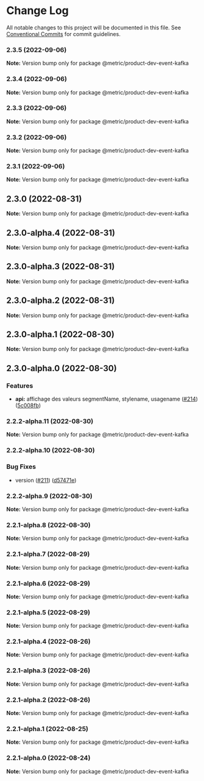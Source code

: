 # Change Log

All notable changes to this project will be documented in this file.
See [Conventional Commits](https://conventionalcommits.org) for commit guidelines.

### 2.3.5 (2022-09-06)

**Note:** Version bump only for package @metric/product-dev-event-kafka





### 2.3.4 (2022-09-06)

**Note:** Version bump only for package @metric/product-dev-event-kafka





### 2.3.3 (2022-09-06)

**Note:** Version bump only for package @metric/product-dev-event-kafka





### 2.3.2 (2022-09-06)

**Note:** Version bump only for package @metric/product-dev-event-kafka





### 2.3.1 (2022-09-06)

**Note:** Version bump only for package @metric/product-dev-event-kafka





## 2.3.0 (2022-08-31)

**Note:** Version bump only for package @metric/product-dev-event-kafka





## 2.3.0-alpha.4 (2022-08-31)

**Note:** Version bump only for package @metric/product-dev-event-kafka





## 2.3.0-alpha.3 (2022-08-31)

**Note:** Version bump only for package @metric/product-dev-event-kafka





## 2.3.0-alpha.2 (2022-08-31)

**Note:** Version bump only for package @metric/product-dev-event-kafka





## 2.3.0-alpha.1 (2022-08-30)

**Note:** Version bump only for package @metric/product-dev-event-kafka





## 2.3.0-alpha.0 (2022-08-30)


### Features

* **api:** affichage des valeurs segmentName, stylename, usagename ([#214](https://github.com/adeo/carbon--instance-<PROCESS>-<PRODUCT>/issues/214)) ([5c008fb](https://github.com/adeo/carbon--instance-<PROCESS>-<PRODUCT>/commit/5c008fb2770fae12e6b5a165c845e2eead9aa022))



### 2.2.2-alpha.11 (2022-08-30)

**Note:** Version bump only for package @metric/product-dev-event-kafka





### 2.2.2-alpha.10 (2022-08-30)


### Bug Fixes

* version ([#211](https://github.com/adeo/carbon--instance-<PROCESS>-<PRODUCT>/issues/211)) ([d57471e](https://github.com/adeo/carbon--instance-<PROCESS>-<PRODUCT>/commit/d57471e0b05dd727a8178b85869fe4481d4763aa))



### 2.2.2-alpha.9 (2022-08-30)

**Note:** Version bump only for package @metric/product-dev-event-kafka





### 2.2.1-alpha.8 (2022-08-30)

**Note:** Version bump only for package @metric/product-dev-event-kafka





### 2.2.1-alpha.7 (2022-08-29)

**Note:** Version bump only for package @metric/product-dev-event-kafka





### 2.2.1-alpha.6 (2022-08-29)

**Note:** Version bump only for package @metric/product-dev-event-kafka





### 2.2.1-alpha.5 (2022-08-29)

**Note:** Version bump only for package @metric/product-dev-event-kafka





### 2.2.1-alpha.4 (2022-08-26)

**Note:** Version bump only for package @metric/product-dev-event-kafka





### 2.2.1-alpha.3 (2022-08-26)

**Note:** Version bump only for package @metric/product-dev-event-kafka





### 2.2.1-alpha.2 (2022-08-26)

**Note:** Version bump only for package @metric/product-dev-event-kafka





### 2.2.1-alpha.1 (2022-08-25)

**Note:** Version bump only for package @metric/product-dev-event-kafka





### 2.2.1-alpha.0 (2022-08-24)

**Note:** Version bump only for package @metric/product-dev-event-kafka
